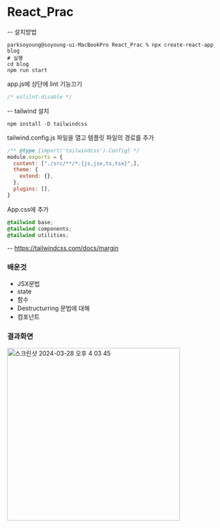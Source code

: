 # React_Prac
-- 설치방법

```
parksoyoung@soyoung-ui-MacBookPro React_Prac % npx create-react-app blog
# 실행
cd blog 
npm run start
```

app.js에 상단에 lint 기능끄기
```javascript
/* eslilnt-disable */
```

-- tailwind 설치
```
npm install -D tailwindcss
```

tailwind.config.js 파일을 열고 템플릿 파일의 경로를 추가
``` javascript
/** @type {import('tailwindcss').Config} */
module.exports = {
  content: ["./src/**/*.{js,jsx,ts,tsx}",],
  theme: {
    extend: {},
  },
  plugins: [],
}
```
App.css에 추가
```css
@tailwind base;
@tailwind components;
@tailwind utilities;
```
-- https://tailwindcss.com/docs/margin

### 배운것
 
* JSX문법
* state
* 함수 
* Destructurring 문법에 대해
* 컴포넌트


### 결과화면
<img width="402" alt="스크린샷 2024-03-28 오후 4 03 45" src="https://github.com/firsthandcraft/React_Prac/assets/97497153/3c6c14e3-23d1-4c76-9543-09b37344b5e0">

